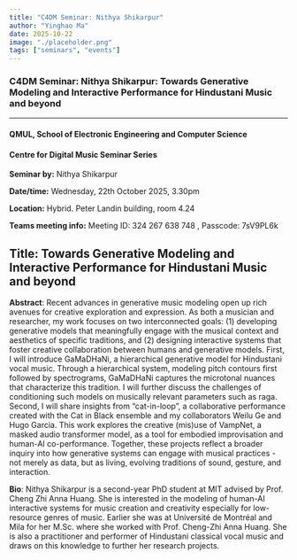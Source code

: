 ```yaml
---
title: "C4DM Seminar: Nithya Shikarpur"
author: "Yinghao Ma"
date: 2025-10-22
image: "./placeholder.png"
tags: ["seminars", "events"]
---
```


### C4DM Seminar: Nithya Shikarpur: Towards Generative Modeling and Interactive Performance for Hindustani Music and beyond
-----------------

#### QMUL, School of Electronic Engineering and Computer Science

#### Centre for Digital Music Seminar Series

**Seminar by:** Nithya Shikarpur

**Date/time:**  Wednesday, 22th October 2025, 3.30pm

**Location:** Hybrid. Peter Landin building, room 4.24

**Teams meeting info:** Meeting ID: 324 267 638 748 , Passcode: 7sV9PL6k


<b>Title</b>: Towards Generative Modeling and Interactive Performance for Hindustani Music and beyond
-----------------

<b>Abstract</b>: 
Recent advances in generative music modeling open up rich avenues for creative exploration and expression. As both a musician and researcher, my work focuses on two interconnected goals: (1) developing generative models that meaningfully engage with the musical context and aesthetics of specific traditions, and (2) designing interactive systems that foster creative collaboration between humans and generative models. First, I will introduce GaMaDHaNi, a hierarchical generative model for Hindustani vocal music.  Through a hierarchical system, modeling pitch contours first followed by spectrograms, GaMaDHaNi captures the microtonal nuances that characterize this tradition. I will further discuss the challenges of conditioning such models on musically relevant parameters such as raga. Second, I will share insights from “cat-in-loop”, a collaborative performance created with the Cat in Black ensemble and my collaborators Weilu Ge and Hugo Garcia. This work explores the creative (mis)use of VampNet, a masked audio transformer model, as a tool for embodied improvisation and human-AI co-performance. Together, these projects reflect a broader inquiry into how generative systems can engage with musical practices - not merely as data, but as living, evolving traditions of sound, gesture, and interaction.


<b>Bio</b>: 
Nithya Shikarpur is a second-year PhD student at MIT advised by Prof. Cheng Zhi Anna Huang. She is interested in the modeling of human-AI interactive systems for music creation and creativity especially for low-resource genres of music. Earlier she was at Université de Montréal and Mila for her M.Sc. where she worked with Prof. Cheng-Zhi Anna Huang. She is also a practitioner and performer of Hindustani classical vocal music and draws on this knowledge to further her research projects.
